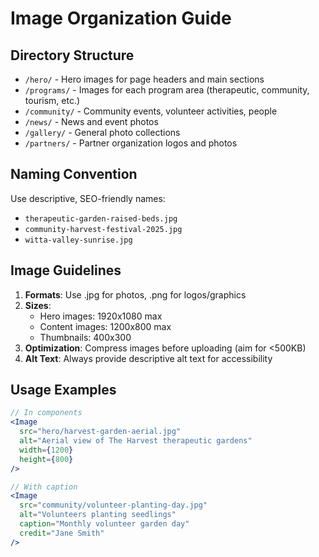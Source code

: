 # Image Organization Guide

## Directory Structure

- `/hero/` - Hero images for page headers and main sections
- `/programs/` - Images for each program area (therapeutic, community, tourism, etc.)
- `/community/` - Community events, volunteer activities, people
- `/news/` - News and event photos
- `/gallery/` - General photo collections
- `/partners/` - Partner organization logos and photos

## Naming Convention

Use descriptive, SEO-friendly names:
- `therapeutic-garden-raised-beds.jpg`
- `community-harvest-festival-2025.jpg`
- `witta-valley-sunrise.jpg`

## Image Guidelines

1. **Formats**: Use .jpg for photos, .png for logos/graphics
2. **Sizes**: 
   - Hero images: 1920x1080 max
   - Content images: 1200x800 max
   - Thumbnails: 400x300
3. **Optimization**: Compress images before uploading (aim for <500KB)
4. **Alt Text**: Always provide descriptive alt text for accessibility

## Usage Examples

```jsx
// In components
<Image 
  src="hero/harvest-garden-aerial.jpg" 
  alt="Aerial view of The Harvest therapeutic gardens"
  width={1200}
  height={800}
/>

// With caption
<Image 
  src="community/volunteer-planting-day.jpg" 
  alt="Volunteers planting seedlings"
  caption="Monthly volunteer garden day"
  credit="Jane Smith"
/>
```